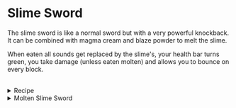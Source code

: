 # Slime Sword
The slime sword is like a normal sword but with a very powerful knockback.
It can be combined with magma cream and blaze powder to melt the slime.

When eaten all sounds get replaced by the slime's, your health bar turns green, you take damage (unless eaten molten) and allows you to bounce on every block. 
<br></br>
<details>
  <summary>Recipe</summary>
  <img src="https://github.com/TheDreamer123/When-The-Sword-Is-Sus/blob/1.19/documentation/images/slime_sword.png?raw=true" alt="Slime Sword" align="center">
</details>

<details>
  <summary>Molten Slime Sword</summary>
  The molten variant doesn't damage the player when eaten.
  <br></br>
  It stays molten for a minute and a half.
  <br></br>
  <details>
    <summary>Recipe</summary>
    <img src="https://github.com/TheDreamer123/When-The-Sword-Is-Sus/blob/1.19/documentation/images/molten_slime_sword.png?raw=true" alt="Molten Slime Sword" align="center">
    The recipe is shapeless!
  </details>
</details>
